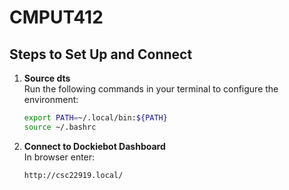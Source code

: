 # CMPUT412

## Steps to Set Up and Connect

1. **Source dts**  
   Run the following commands in your terminal to configure the environment:

   ```bash
   export PATH=~/.local/bin:${PATH}
   source ~/.bashrc

2. **Connect to Dockiebot Dashboard**  
   In browser enter:

   ```bash
   http://csc22919.local/
